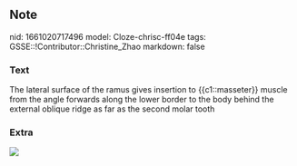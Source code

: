 ## Note
nid: 1661020717496
model: Cloze-chrisc-ff04e
tags: GSSE::!Contributor::Christine_Zhao
markdown: false

### Text
<div>
  <div>
    <div>
      <div>
        The lateral surface of the ramus gives insertion to
        {{c1::masseter}} muscle from the angle forwards along the
        lower border to the body behind the external oblique ridge
        as far as the second molar tooth
      </div>
    </div>
  </div>
</div>

### Extra
<img src="Screen%20Shot%202021-08-01%20at%204.14.47%20pm.png">
